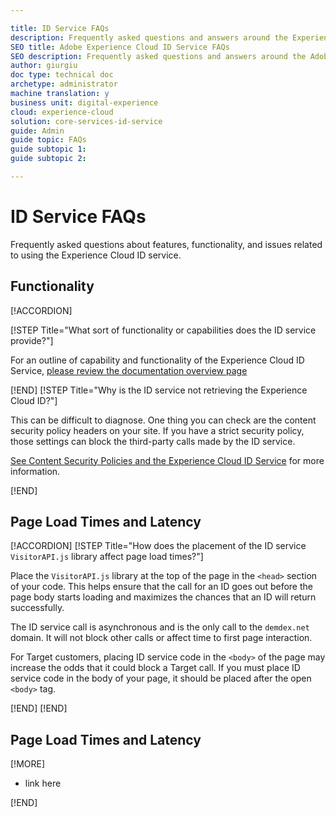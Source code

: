 ```yaml
---

title: ID Service FAQs
description: Frequently asked questions and answers around the Experience Cloud ID Service
SEO title: Adobe Experience Cloud ID Service FAQs
SEO description: Frequently asked questions and answers around the Adobe Experience Cloud ID Service
author: giurgiu
doc type: technical doc
archetype: administrator
machine translation: y
business unit: digital-experience
cloud: experience-cloud
solution: core-services-id-service
guide: Admin
guide topic: FAQs
guide subtopic 1:
guide subtopic 2:

---
```


# ID Service FAQs

Frequently asked questions about features, functionality, and issues related to using the Experience Cloud ID service.

## Functionality

[!ACCORDION]

[!STEP Title="What sort of functionality or capabilities does the ID service provide?"]

For an outline of capability and functionality of the Experience Cloud ID Service, [please review the documentation overview page](../../getting-started/getting-started-overview.md)

[!END]
[!STEP Title="Why is the ID service not retrieving the Experience Cloud ID?"]

This can be difficult to diagnose. One thing you can check are the content security policy headers on your site. If you have a strict security policy, those settings can block the third-party calls made by the ID service. 

[See Content Security Policies and the Experience Cloud ID Service](../../reference/reference-analytics/reference-analytics-cname.md) for more information.

[!END]

## Page Load Times and Latency

[!ACCORDION]
[!STEP Title="How does the placement of the ID service `VisitorAPI.js` library affect page load times?"]

Place the `VisitorAPI.js` library at the top of the page in the `<head>` section of your code. This helps ensure that the call for an ID goes out before the page body starts loading and maximizes the chances that an ID will return successfully.

The ID service call is asynchronous and is the only call to the `demdex.net` domain. It will not block other calls or affect time to first page interaction.

For Target customers, placing ID service code in the `<body>` of the page may increase the odds that it could block a Target call. If you must place ID service code in the body of your page, it should be placed after the open `<body>` tag.

[!END]
[!END]

## Page Load Times and Latency

[!MORE]

+ link here

[!END]
